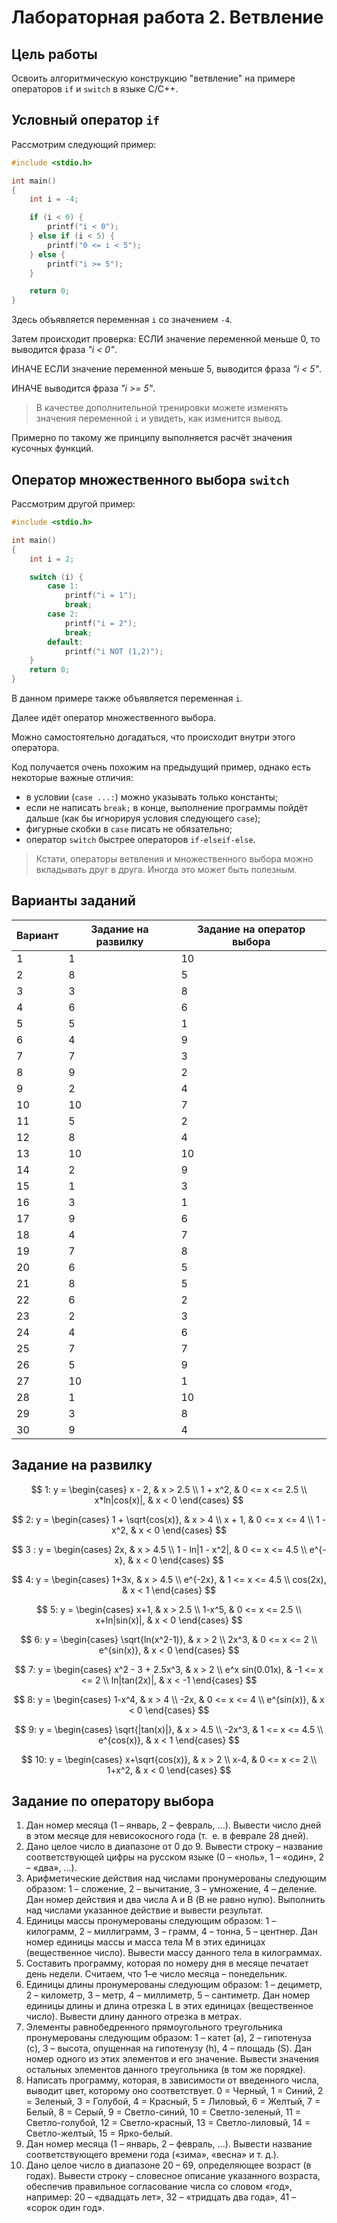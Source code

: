 # Лабораторная работа 2. Ветвление

## Цель работы

Освоить алгоритмическую конструкцию "ветвление" на примере операторов `if` и `switch` в языке C/C++.

## Условный оператор `if`

Рассмотрим следующий пример:

```c
#include <stdio.h>

int main()
{
    int i = -4;

    if (i < 0) {
        printf("i < 0");
    } else if (i < 5) {
        printf("0 <= i < 5");
    } else {
        printf("i >= 5");
    }

    return 0;
}
```

Здесь объявляется переменная `i` со значением `-4`.

Затем происходит проверка: ЕСЛИ значение переменной меньше 0, то выводится фраза _"i < 0"_.

ИНАЧЕ ЕСЛИ значение переменной меньше 5, выводится фраза _"i < 5"_.

ИНАЧЕ выводится фраза _"i >= 5"_.

> В качестве дополнительной тренировки можете изменять значения переменной `i` и увидеть, как изменится вывод.

Примерно по такому же принципу выполняется расчёт значения кусочных функций.

## Оператор множественного выбора `switch`

Рассмотрим другой пример:

```c
#include <stdio.h>

int main()
{
    int i = 2;

    switch (i) {
        case 1:
            printf("i = 1");
            break;
        case 2:
            printf("i = 2");
            break;
        default:
            printf("i NOT (1,2)");
    }
    return 0;
}
```

В данном примере также объявляется переменная `i`.

Далее идёт оператор множественного выбора.

Можно самостоятельно догадаться, что происходит внутри этого оператора.

Код получается очень похожим на предыдущий пример, однако есть некоторые важные отличия:

- в условии (`case ...:`) можно указывать только константы;
- если не написать `break;` в конце, выполнение программы пойдёт дальше (как бы игнорируя условия следующего `case`);
- фигурные скобки в `case` писать не обязательно;
- оператор `switch` быстрее операторов `if-elseif-else`.

> Кстати, операторы ветвления и множественного выбора можно вкладывать друг в друга.
> Иногда это может быть полезным.

## Варианты заданий

| Вариант | Задание на развилку | Задание на оператор выбора |
| ------- | ------------------- | -------------------------- |
| 1       | 1                   | 10                         |
| 2       | 8                   | 5                          |
| 3       | 3                   | 8                          |
| 4       | 6                   | 6                          |
| 5       | 5                   | 1                          |
| 6       | 4                   | 9                          |
| 7       | 7                   | 3                          |
| 8       | 9                   | 2                          |
| 9       | 2                   | 4                          |
| 10      | 10                  | 7                          |
| 11      | 5                   | 2                          |
| 12      | 8                   | 4                          |
| 13      | 10                  | 10                         |
| 14      | 2                   | 9                          |
| 15      | 1                   | 3                          |
| 16      | 3                   | 1                          |
| 17      | 9                   | 6                          |
| 18      | 4                   | 7                          |
| 19      | 7                   | 8                          |
| 20      | 6                   | 5                          |
| 21      | 8                   | 5                          |
| 22      | 6                   | 2                          |
| 23      | 2                   | 3                          |
| 24      | 4                   | 6                          |
| 25      | 7                   | 7                          |
| 26      | 5                   | 9                          |
| 27      | 10                  | 1                          |
| 28      | 1                   | 10                         |
| 29      | 3                   | 8                          |
| 30      | 9                   | 4                          |

## Задание на развилку

$$
1: y =
\begin{cases}
x - 2, & x > 2.5 \\
1 + x^2, & 0 <= x <= 2.5 \\
x*ln|cos(x)|, & x < 0
\end{cases}
$$

$$
2: y =
\begin{cases}
1 + \sqrt{cos(x)}, & x > 4 \\
x + 1, & 0 <= x <= 4 \\
1 - x^2, & x < 0
\end{cases}
$$

$$
3 : y =
\begin{cases}
2x, & x > 4.5 \\
1 - ln|1 - x^2|, & 0 <= x <= 4.5 \\
e^{-x}, & x < 0
\end{cases}
$$

$$
4: y =
\begin{cases}
1+3x, & x > 4.5 \\
e^{-2x}, & 1 <= x <= 4.5 \\
cos(2x), & x < 1
\end{cases}
$$

$$
5: y =
\begin{cases}
x+1, & x > 2.5 \\
1-x^5, & 0 <= x <= 2.5 \\
x+ln|sin(x)|, & x < 0
\end{cases}
$$

$$
6: y =
\begin{cases}
\sqrt{ln(x^2-1)}, & x > 2 \\
2x^3, & 0 <= x <= 2 \\
e^{sin(x)}, & x < 0
\end{cases}
$$

$$
7: y =
\begin{cases}
x^2 - 3 + 2.5x^3, & x > 2 \\
e^x sin(0.01x), & -1 <= x <= 2 \\
ln|tan(2x)|, & x < -1
\end{cases}
$$

$$
8: y =
\begin{cases}
1-x^4, & x > 4 \\
-2x, & 0 <= x <= 4 \\
e^{sin(x)}, & x < 0
\end{cases}
$$

$$
9: y =
\begin{cases}
\sqrt{|tan(x)|}, & x > 4.5 \\
-2x^3, & 1 <= x <= 4.5 \\
e^{cos(x)}, & x < 1
\end{cases}
$$

$$
10: y =
\begin{cases}
x+\sqrt{cos(x)}, & x > 2 \\
x-4, & 0 <= x <= 2 \\
1+x^2, & x < 0
\end{cases}
$$


## Задание по оператору выбора

1. Дан номер месяца (1 – январь, 2 – февраль, ...). 
   Вывести число дней в этом месяце для невисокосного года (т.  е. в феврале 28 дней).
2. Дано целое число в диапазоне от 0 до 9.
   Вывести строку – название соответствующей цифры на русском языке (0 – «ноль», 1 – «один», 2 – «два», ...).
3. Арифметические действия над числами пронумерованы следующим образом: 1 – сложение, 2 – вычитание, 3 – умножение, 4 – деление.
   Дан номер действия и два числа A и B (В не равно нулю).
   Выполнить над числами указанное действие и вывести результат.
4. Единицы массы пронумерованы следующим образом: 1 – килограмм, 2 – миллиграмм, 3 – грамм, 4 – тонна, 5 – центнер.
   Дан номер единицы массы и масса тела M в этих единицах (вещественное число).
   Вывести массу данного тела в килограммах.
5. Составить программу, которая по номеру дня в месяце печатает день недели.
   Считаем, что 1–е число месяца – понедельник.
6. Единицы длины пронумерованы следующим образом: 1 – дециметр, 2 – километр, 3 – метр, 4 – миллиметр, 5 – сантиметр.
   Дан номер единицы длины и длина отрезка L в этих единицах (вещественное число).
   Вывести длину данного отрезка в метрах. 
7. Элементы равнобедренного прямоугольного треугольника пронумерованы следующим образом: 1 – катет (a), 2 – гипотенуза (c), 3 – высота, опущенная на гипотенузу (h), 4 – площадь (S).
   Дан номер одного из этих элементов и его значение.
   Вывести значения остальных элементов данного треугольника (в том же порядке). 
8.  Написать программу, которая, в зависимости от введенного числа, выводит цвет, которому оно соответствует.
   0 = Черный, 1 = Синий, 2 = Зеленый, 3 = Голубой, 4 = Красный, 5 = Лиловый, 6 = Желтый, 7 = Белый, 8 = Серый, 9 = Светло-синий, 10 = Светло-зеленый, 11 = Светло-голубой, 12 = Светло-красный, 13 = Светло-лиловый, 14 = Светло-желтый, 15 = Ярко-белый.
9.  Дан номер месяца (1 – январь, 2 – февраль, ...).
    Вывести название соответствующего времени года («зима», «весна» и т. д.). 
10. Дано целое число в диапазоне 20 – 69, определяющее возраст (в годах).
    Вывести строку – словесное описание указанного возраста, обеспечив правильное согласование числа со словом «год», например: 20 – «двадцать лет», 32 – «тридцать два года», 41 – «сорок один год».

<script src="https://cdn.mathjax.org/mathjax/latest/MathJax.js?config=TeX-AMS-MML_HTMLorMML" type="text/javascript"></script>